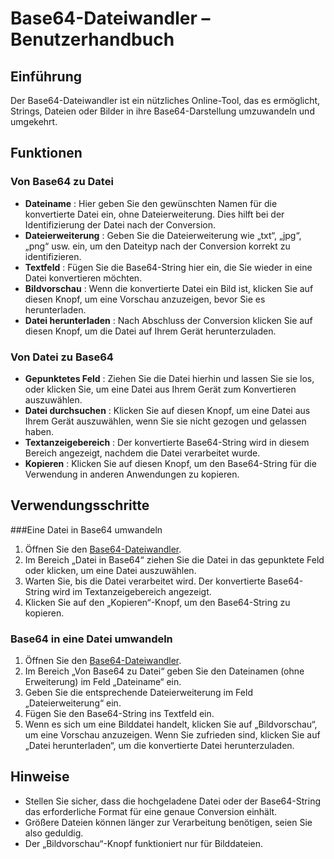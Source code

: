# Base64-Dateiwandler – Benutzerhandbuch

## Einführung

Der Base64-Dateiwandler ist ein nützliches Online-Tool, das es ermöglicht, Strings, Dateien oder Bilder in ihre Base64-Darstellung umzuwandeln und umgekehrt.

## Funktionen

### Von Base64 zu Datei

  * **Dateiname** : Hier geben Sie den gewünschten Namen für die konvertierte Datei ein, ohne Dateierweiterung. Dies hilft bei der Identifizierung der Datei nach der Conversion.
  * **Dateierweiterung** : Geben Sie die Dateierweiterung wie „txt“, „jpg“, „png“ usw. ein, um den Dateityp nach der Conversion korrekt zu identifizieren.
  * **Textfeld** : Fügen Sie die Base64-String hier ein, die Sie wieder in eine Datei konvertieren möchten.
  * **Bildvorschau** : Wenn die konvertierte Datei ein Bild ist, klicken Sie auf diesen Knopf, um eine Vorschau anzuzeigen, bevor Sie es herunterladen.
  * **Datei herunterladen** : Nach Abschluss der Conversion klicken Sie auf diesen Knopf, um die Datei auf Ihrem Gerät herunterzuladen.

### Von Datei zu Base64

  * **Gepunktetes Feld** : Ziehen Sie die Datei hierhin und lassen Sie sie los, oder klicken Sie, um eine Datei aus Ihrem Gerät zum Konvertieren auszuwählen.
  * **Datei durchsuchen** : Klicken Sie auf diesen Knopf, um eine Datei aus Ihrem Gerät auszuwählen, wenn Sie sie nicht gezogen und gelassen haben.
  * **Textanzeigebereich** : Der konvertierte Base64-String wird in diesem Bereich angezeigt, nachdem die Datei verarbeitet wurde.
  * **Kopieren** : Klicken Sie auf diesen Knopf, um den Base64-String für die Verwendung in anderen Anwendungen zu kopieren.

## Verwendungsschritte

###Eine Datei in Base64 umwandeln

  1. Öffnen Sie den [Base64-Dateiwandler](https://atoolio.com/base64-file-converter).
  2. Im Bereich „Datei in Base64“ ziehen Sie die Datei in das gepunktete Feld oder klicken, um eine Datei auszuwählen.
  3. Warten Sie, bis die Datei verarbeitet wird. Der konvertierte Base64-String wird im Textanzeigebereich angezeigt.
  4. Klicken Sie auf den „Kopieren“-Knopf, um den Base64-String zu kopieren.

### Base64 in eine Datei umwandeln

  1. Öffnen Sie den [Base64-Dateiwandler](https://atoolio.com/base64-file-converter).
  2. Im Bereich „Von Base64 zu Datei“ geben Sie den Dateinamen (ohne Erweiterung) im Feld „Dateiname“ ein.
  3. Geben Sie die entsprechende Dateierweiterung im Feld „Dateierweiterung“ ein.
  4. Fügen Sie den Base64-String ins Textfeld ein.
  5. Wenn es sich um eine Bilddatei handelt, klicken Sie auf „Bildvorschau“, um eine Vorschau anzuzeigen. Wenn Sie zufrieden sind, klicken Sie auf „Datei herunterladen“, um die konvertierte Datei herunterzuladen.

## Hinweise

  * Stellen Sie sicher, dass die hochgeladene Datei oder der Base64-String das erforderliche Format für eine genaue Conversion einhält.
  * Größere Dateien können länger zur Verarbeitung benötigen, seien Sie also geduldig.
  * Der „Bildvorschau“-Knopf funktioniert nur für Bilddateien.